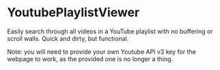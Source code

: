 # YoutubePlaylistViewer
Easily search through all videos in a YouTube playlist with no buffering or scroll walls. Quick and dirty, but functional.

Note: you will need to provide your own Youtube API v3 key for the webpage to work, as the provided one is no longer a thing.
